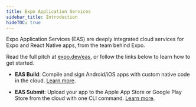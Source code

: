 ```yaml
---
title: Expo Application Services
sidebar_title: Introduction
hideTOC: true
---
```


Expo Application Services (EAS) are deeply integrated cloud services for Expo and React Native apps, from the team behind Expo.

Read the full pitch at [expo.dev/eas](https://expo.dev/eas), or follow the links below to learn how to get started.

- **EAS Build**: Compile and sign Android/iOS apps with custom native code in the cloud. [Learn more](/build/introduction.md).

- **EAS Submit**: Upload your app to the Apple App Store or Google Play Store from the cloud with one CLI command. [Learn more](/submit/introduction.md).
